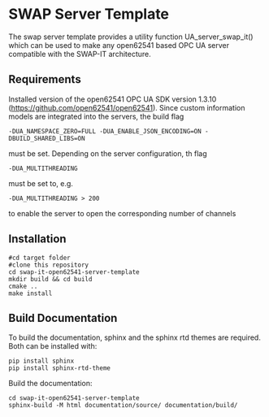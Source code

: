 # SWAP Server Template
The swap server template provides a utility function UA_server_swap_it() which can be used to make any open62541 based OPC UA 
server compatible with the SWAP-IT architecture.

## Requirements
Installed version of the open62541 OPC UA SDK version 1.3.10 (https://github.com/open62541/open62541). Since custom information models
are integrated into the servers, the build flag
    
    -DUA_NAMESPACE_ZERO=FULL -DUA_ENABLE_JSON_ENCODING=ON -DBUILD_SHARED_LIBS=ON

must be set. Depending on the server configuration, th flag

    -DUA_MULTITHREADING

must be set to, e.g.

    -DUA_MULTITHREADING > 200

to enable the server to open the corresponding number of channels

## Installation

    #cd target folder
    #clone this repository
    cd swap-it-open62541-server-template    
    mkdir build && cd build
    cmake ..
    make install

## Build Documentation
To build the documentation, sphinx and the sphinx rtd themes are required. Both can be installed with:

    pip install sphinx 
    pip install sphinx-rtd-theme

Build the documentation:

    cd swap-it-open62541-server-template
    sphinx-build -M html documentation/source/ documentation/build/